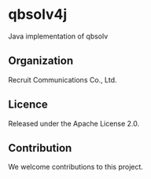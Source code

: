 qbsolv4j
======

Java implementation of qbsolv

Organization
-------------

Recruit Communications Co., Ltd.

Licence
-------------

Released under the Apache License 2.0.

Contribution
-------------

We welcome contributions to this project.